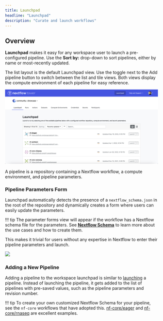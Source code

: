```yaml
---
title: Launchpad
headline: "Launchpad"
description: "Curate and launch workflows"
---
```


## Overview

**Launchpad** makes it easy for any workspace user to launch a pre-configured pipeline. Use the **Sort by:** drop-down to sort pipelines, either by name or most-recently updated. 

The list layout is the default Launchpad view. Use the toggle next to the Add pipeline button to switch between the list and tile views. Both views display the compute environment of each pipeline for easy reference.

![](../_images/overview_image.jpg)

A pipeline is a repository containing a Nextflow workflow, a compute environment, and pipeline parameters.

### Pipeline Parameters Form

Launchpad automatically detects the presence of a `nextflow_schema.json` in the root of the repository and dynamically creates a form where users can easily update the parameters.

<!-- prettier-ignore -->
!!! tip
    The parameter forms view will appear if the workflow has a Nextflow schema file for the parameters. See [**Nextflow Schema**](../pipeline-schema/overview.md) to learn more about the use cases and how to create them.

This makes it trivial for users without any expertise in Nextflow to enter their pipeline parameters and launch.

![](_images/launch_rnaseq_nextflow_schema.png)

### Adding a New Pipeline

Adding a pipeline to the workspace launchpad is similar to [launching](../launch/launch.md) a pipeline. Instead of launching the pipeline, it gets added to the list of pipelines with pre-saved values, such as the pipeline parameters and revision number.

<!-- prettier-ignore -->
!!! tip 
    To create your own customized Nextflow Schema for your pipeline, see the `nf-core` workflows that have adopted this.  [nf-core/eager](https://github.com/nf-core/eager/blob/2.3.3/nextflow_schema.json) and [nf-core/rnaseq](https://github.com/nf-core/rnaseq/blob/3.0/nextflow_schema.json) are excellent examples.
